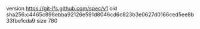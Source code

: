 version https://git-lfs.github.com/spec/v1
oid sha256:c4465c898ebba92126e591d8046cd6c823b3e0627d0166ced5ee8b33fbe1cda9
size 780
